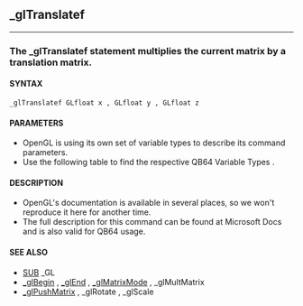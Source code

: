 ## _glTranslatef
---

### The _glTranslatef statement multiplies the current matrix by a translation matrix.

#### SYNTAX

`_glTranslatef GLfloat x , GLfloat y , GLfloat z`

#### PARAMETERS
* OpenGL is using its own set of variable types to describe its command parameters.
* Use the following table to find the respective QB64 Variable Types .


#### DESCRIPTION
* OpenGL's documentation is available in several places, so we won't reproduce it here for another time.
* The full description for this command can be found at Microsoft Docs and is also valid for QB64 usage.


#### SEE ALSO
* [SUB](./SUB.md) _GL
* [_glBegin](./_glBegin.md) , [_glEnd](./_glEnd.md) , [_glMatrixMode](./_glMatrixMode.md) , _glMultMatrix
* [_glPushMatrix](./_glPushMatrix.md) , _glRotate , _glScale
